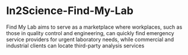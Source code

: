 # In2Science-Find-My-Lab
Find My Lab aims to serve as a marketplace where workplaces, such as those in quality control and engineering, can quickly find emergency service providers for urgent laboratory needs, while commercial and industrial clients can locate third-party analysis services
